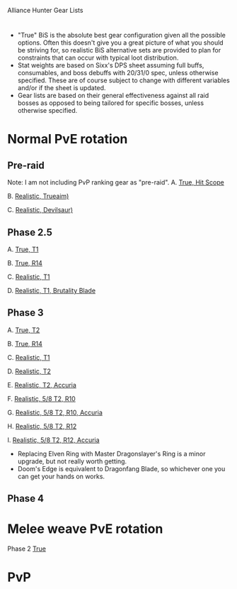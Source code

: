 Alliance Hunter Gear Lists
#

- "True" BiS is the absolute best gear configuration given all the possible options. Often this doesn't give you a great picture of what you should be striving for, so realistic BiS alternative sets are provided to plan for constraints that can occur with typical loot distribution.
- Stat weights are based on Sixx's DPS sheet assuming full buffs, consumables, and boss debuffs with 20/31/0 spec, unless otherwise specified. These are of course subject to change with different variables and/or if the sheet is updated.
- Gear lists are based on their general effectiveness against all raid bosses as opposed to being tailored for specific bosses, unless otherwise specified.


Normal PvE rotation
===
Pre-raid
---
Note: I am not including PvP ranking gear as "pre-raid".
A. [True, Hit Scope](https://sixtyupgrades.com/set/8yTYGRgV14Ubc5jHeJYfSm)

B. [Realistic, Trueaim)](https://sixtyupgrades.com/set/eX7G4p9rF75sLKmXvhYKQb)

C. [Realistic, Devilsaur)](https://sixtyupgrades.com/set/78uCDwHQntBQxS5EuBAM9W)


Phase 2.5
---
A. [True, T1](https://sixtyupgrades.com/set/d7XzEiMbMqCcfxa6kP6ZiT)

B. [True, R14](https://sixtyupgrades.com/set/7wKbawFECYK7vVucFTzGKe)

C. [Realistic, T1](https://sixtyupgrades.com/set/62RHLhx4rgPieNs7rfeAGW)

D. [Realistic, T1, Brutality Blade](https://sixtyupgrades.com/set/6qMZ5HDGPnoAAKf511CnAT)

Phase 3
---
A. [True, T2](https://sixtyupgrades.com/set/aZ94fKMhQxCaZNr4xG4D1f)

B. [True, R14](https://sixtyupgrades.com/set/mL76vAXFrWDozthVcveEvt)

C. [Realistic, T1](https://sixtyupgrades.com/set/2iQn23cG67EDuFoP4Q9PwW)

D. [Realistic, T2](https://sixtyupgrades.com/set/n6ASjXHbrUmc9cqpZ2foKn) 

E. [Realistic, T2, Accuria](https://sixtyupgrades.com/set/wsbPAabA7ZkmGAFmUKfSho)

F. [Realistic, 5/8 T2, R10](https://sixtyupgrades.com/set/47RtY1D7w6xkpDNYtzqf98)

G. [Realistic, 5/8 T2, R10, Accuria](https://sixtyupgrades.com/set/hFsrFRDswb9fJnoq1xgRef)

H. [Realistic, 5/8 T2, R12](https://sixtyupgrades.com/set/JhKtna8dEZufGQYxKqfZ3)

I. [Realistic, 5/8 T2, R12, Accuria](https://sixtyupgrades.com/set/xfqzBXLCgHSyDkPsagN4pt) 

- Replacing Elven Ring with Master Dragonslayer's Ring is a minor upgrade, but not really worth getting.
- Doom's Edge is equivalent to Dragonfang Blade, so whichever one you can get your hands on works.

Phase 4
---



Melee weave PvE rotation
===
Phase 2
[True](https://sixtyupgrades.com/set/uazo3WSb7mbXVyaoxJ1akA)




PvP
===